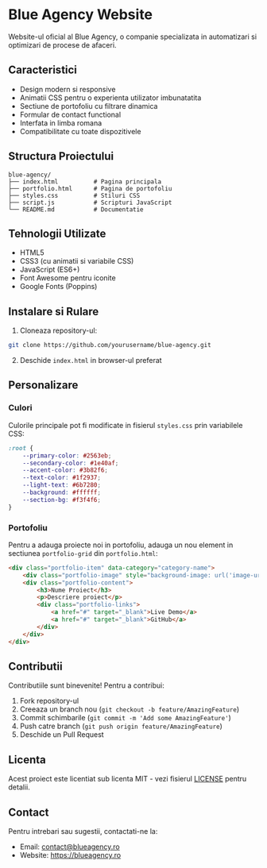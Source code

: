 # Blue Agency Website

Website-ul oficial al Blue Agency, o companie specializata in automatizari si optimizari de procese de afaceri.

## Caracteristici

- Design modern si responsive
- Animatii CSS pentru o experienta utilizator imbunatatita
- Sectiune de portofoliu cu filtrare dinamica
- Formular de contact functional
- Interfata in limba romana
- Compatibilitate cu toate dispozitivele

## Structura Proiectului

```
blue-agency/
├── index.html          # Pagina principala
├── portfolio.html      # Pagina de portofoliu
├── styles.css          # Stiluri CSS
├── script.js           # Scripturi JavaScript
└── README.md           # Documentatie
```

## Tehnologii Utilizate

- HTML5
- CSS3 (cu animatii si variabile CSS)
- JavaScript (ES6+)
- Font Awesome pentru iconite
- Google Fonts (Poppins)

## Instalare si Rulare

1. Cloneaza repository-ul:
```bash
git clone https://github.com/yourusername/blue-agency.git
```

2. Deschide `index.html` in browser-ul preferat

## Personalizare

### Culori
Culorile principale pot fi modificate in fisierul `styles.css` prin variabilele CSS:
```css
:root {
    --primary-color: #2563eb;
    --secondary-color: #1e40af;
    --accent-color: #3b82f6;
    --text-color: #1f2937;
    --light-text: #6b7280;
    --background: #ffffff;
    --section-bg: #f3f4f6;
}
```

### Portofoliu
Pentru a adauga proiecte noi in portofoliu, adauga un nou element in sectiunea `portfolio-grid` din `portfolio.html`:
```html
<div class="portfolio-item" data-category="category-name">
    <div class="portfolio-image" style="background-image: url('image-url')"></div>
    <div class="portfolio-content">
        <h3>Nume Proiect</h3>
        <p>Descriere proiect</p>
        <div class="portfolio-links">
            <a href="#" target="_blank">Live Demo</a>
            <a href="#" target="_blank">GitHub</a>
        </div>
    </div>
</div>
```

## Contributii

Contributiile sunt binevenite! Pentru a contribui:

1. Fork repository-ul
2. Creeaza un branch nou (`git checkout -b feature/AmazingFeature`)
3. Commit schimbarile (`git commit -m 'Add some AmazingFeature'`)
4. Push catre branch (`git push origin feature/AmazingFeature`)
5. Deschide un Pull Request

## Licenta

Acest proiect este licentiat sub licenta MIT - vezi fisierul [LICENSE](LICENSE) pentru detalii.

## Contact

Pentru intrebari sau sugestii, contactati-ne la:
- Email: contact@blueagency.ro
- Website: https://blueagency.ro 